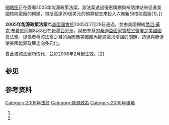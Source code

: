 [缩略图](https://zh.wikipedia.org/wiki/File:2005_Energy_Policy_Act.jpg "fig:缩略图")正在簽署2005年能源政策法案，該法案透過優惠獎勵與補助津貼來促進美國核能電廠的興建，包括高達20億美元的預算超支來投入六座新的核能電廠\[1\]。\]\]

**2005年能源政策法案**為[美國國會於](../Page/美国国会.md "wikilink")2005年7月29日通過，並由美國總統[喬治·華克·布希於同年](../Page/乔治·沃克·布什.md "wikilink")8月8日在[新墨西哥州](../Page/新墨西哥州.md "wikilink")，[阿布奎基的](../Page/阿布奎基.md "wikilink")[桑迪亞國家實驗室簽署之](../Page/桑迪亞國家實驗室.md "wikilink")[美國國會法案](../Page/美國國會法案.md "wikilink")。提倡者稱該法案之目的為因應美國國內能源需求增加的問題，透過與而促使美國能源政策走向多元化。

自此被該法案所取代，並於2006年2月起生效。\[2\]

## 参见

## 参考资料

[Category:2005年法律](https://zh.wikipedia.org/wiki/Category:2005年法律 "wikilink")
[Category:能源政策](https://zh.wikipedia.org/wiki/Category:能源政策 "wikilink")
[Category:2005年環境](https://zh.wikipedia.org/wiki/Category:2005年環境 "wikilink")

1.
2.